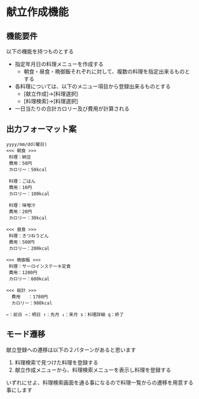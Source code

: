# 献立作成機能 

## 機能要件

以下の機能を持つものとする

- 指定年月日の料理メニューを作成する
  - 朝食・昼食・晩御飯それぞれに対して、複数の料理を指定出来るものとする
- 各料理については、以下のメニュー項目から登録出来るものとする
  - [献立作成]→[料理選択]
  - [料理検索]→[料理選択]
- 一日当たりの合計カロリー及び費用が計算される

## 出力フォーマット案

```
yyyy/mm/dd(曜日)
<<< 朝食 >>>
 料理：納豆
 費用：50円
 カロリー：50kcal

 料理：ごはん
 費用：10円
 カロリー：100kcal

 料理：味噌汁
 費用：20円
 カロリー：30kcal

<<< 昼食 >>>
 料理：きつねうどん
 費用：500円
 カロリー：200kcal

<<< 晩御飯 >>>
 料理：サーロインステーキ定食
 費用：1200円
 カロリー：600kcal
 
<<< 総計 >>>
  費用   ：1780円
  カロリー：980kcal
  
←：前日 →：明日 ↑：先月 ↓：来月 s：料理詳細 q：終了
```



## モード遷移

献立登録への遷移は以下の２パターンがあると思います

1. 料理検索で見つけた料理を登録する
2. 献立作成メニューから、料理検索メニューを表示し料理を登録する

いずれにせよ、料理検索画面を通る事になるので料理一覧からの遷移を用意する事にします

